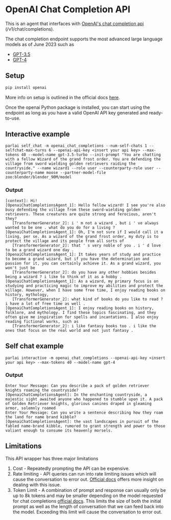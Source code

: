 # OpenAI Chat Completion API
This is an agent that interfaces with [OpenAI's chat completion api](https://platform.openai.com/docs/api-reference/chat/create) (/v1/chat/completions).

The chat completion endpoint supports the most advanced large language models as of June 2023 such as
* [GPT-3.5](https://platform.openai.com/docs/models/gpt-3-5)
* [GPT-4](https://platform.openai.com/docs/models/gpt-4) 

## Setup
```bash
pip install openai
```

More info on setup is outlined in the official docs [here](https://platform.openai.com/docs/api-reference/introduction). 

Once the openai Python package is installed, you can start using the endpoint as long as you have a valid OpenAI API key generated and ready-to-use. 

##  Interactive example

```
parlai self_chat -m openai_chat_completions --num-self-chats 1 --selfchat-max-turns 6 --openai-api-key <insert your api key> --max-tokens 40 --model-name gpt-3.5-turbo --init-prompt "You are chatting with a fellow Wizard of the grand frost order. You are defending the village from sword wielding golden retrievers raiding the countryside." --name wizard1 --role user --counterparty-role user --counterparty-name moose --partner-model-file zoo:blender/blender_90M/model
```

### Output
```
[context]: Hi!
[OpenaiChatCompletionsAgent_1]: Hello fellow wizard! I see you're also busy defending the village from these sword-wielding golden retrievers. These creatures are quite strong and ferocious, aren't they?
   [TransformerGenerator_2]: i ' m not a wizard , but i ' ve always wanted to be one . what do you do for a living ?
[OpenaiChatCompletionsAgent_1]: Oh, I'm not sure if I would call it a living, per se. As a wizard of the grand frost order, my duty is to protect the village and its people from all sorts of
   [TransformerGenerator_2]: that ' s very noble of you . i ' d love to be a grand wizard one day .
[OpenaiChatCompletionsAgent_1]: It takes years of study and practice to become a grand wizard, but if you have the determination and passion for it, you can certainly achieve it. As a grand wizard, you won't just be
   [TransformerGenerator_2]: do you have any other hobbies besides being a wizard ? i like to think of it as a hobby .
[OpenaiChatCompletionsAgent_1]: As a wizard, my primary focus is on studying and practicing magic to improve my abilities and protect the village. However, when I have some free time, I enjoy reading books on history, mythology,
   [TransformerGenerator_2]: what kind of books do you like to read ? i have a lot of free time as well .
[OpenaiChatCompletionsAgent_1]: I enjoy reading books on history, folklore, and mythology. I find these topics fascinating, and they often give me inspiration for spells and incantations. I also enjoy reading fictional works, such as
   [TransformerGenerator_2]: i like fantasy books too . i like the ones that focus on the real world and not just fantasy .
```

## Self chat example
```
parlai interactive -m openai_chat_completions --openai-api-key <insert your api key> --max-tokens 40 --model-name gpt-4
```

### Output
```
Enter Your Message: Can you describe a pack of golden retriever knights roaming the countryside?
[OpenaiChatCompletionsAgent]: In the enchanting countryside, a majestic sight awaited anyone who happened to stumble upon it. A pack of Golden Retriever knights, glorious canines draped in gleaming armor, solemnly roamed
Enter Your Message: Can you write a sentence describing how they roam the land for name brand kibble?
[OpenaiChatCompletionsAgent]: the vast landscapes in pursuit of the fabled name-brand kibble, rumored to grant strength and power to those valiant enough to consume its heavenly morsels.
```

## Limitations
This API wrapper has three major limitations
1. Cost - Repeatedly prompting the API can be expensive. 
2. Rate limiting - API queries can run into rate limiting issues which will cause the conversation to error out. [Official docs](https://platform.openai.com/docs/guides/rate-limits) offers more insight on dealing with this issue.
3. Token Limit -  A combination of prompt and response can usually only be up to 8k tokens and may be smaller depending on the model requested for chat completions [official docs](https://openai.com/pricing). This limits the size of both the initial prompt as well as the length of conversation that we can feed back into the model. Exceeding this limit will cause the conversation to error out.

